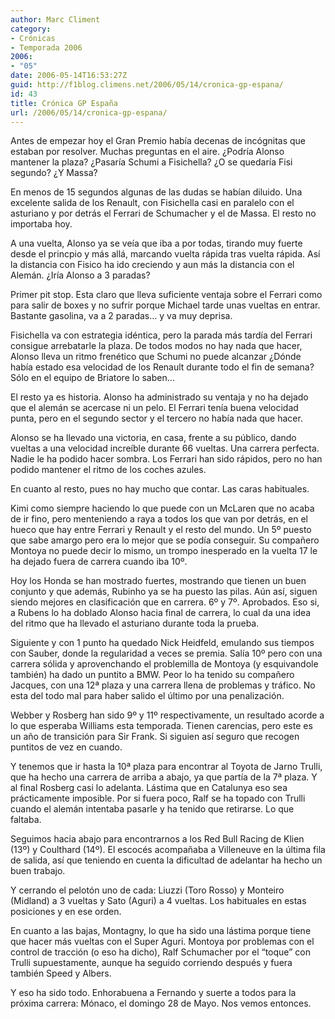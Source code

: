 ```yaml
---
author: Marc Climent
category:
- Crónicas
- Temporada 2006
2006:
- "05"
date: 2006-05-14T16:53:27Z
guid: http://f1blog.climens.net/2006/05/14/cronica-gp-espana/
id: 43
title: Crónica GP España
url: /2006/05/14/cronica-gp-espana/
---
```


Antes de empezar hoy el Gran Premio había decenas de incógnitas que estaban por resolver. Muchas preguntas en el aire. ¿Podría Alonso mantener la plaza? ¿Pasaría Schumi a Fisichella? ¿O se quedaría Fisi segundo? ¿Y Massa?

En menos de 15 segundos algunas de las dudas se habían diluido. Una excelente salida de los Renault, con Fisichella casi en paralelo con el asturiano y por detrás el Ferrari de Schumacher y el de Massa. El resto no importaba hoy.

A una vuelta, Alonso ya se veía que iba a por todas, tirando muy fuerte desde el princpio y más allá, marcando vuelta rápida tras vuelta rápida. Así la distancia con Fisico ha ido creciendo y aun más la distancia con el Alemán. ¿Iría Alonso a 3 paradas?

Primer pit stop. Esta claro que lleva suficiente ventaja sobre el Ferrari como para salir de boxes y no sufrir porque Michael tarde unas vueltas en entrar. Bastante gasolina, va a 2 paradas&#8230; y va muy deprisa.

Fisichella va con estrategia idéntica, pero la parada más tardía del Ferrari consigue arrebatarle la plaza. De todos modos no hay nada que hacer, Alonso lleva un ritmo frenético que Schumi no puede alcanzar ¿Dónde había estado esa velocidad de los Renault durante todo el fin de semana? Sólo en el equipo de Briatore lo saben&#8230;

El resto ya es historia. Alonso ha administrado su ventaja y no ha dejado que el alemán se acercase ni un pelo. El Ferrari tenía buena velocidad punta, pero en el segundo sector y el tercero no había nada que hacer.

Alonso se ha llevado una victoria, en casa, frente a su público, dando vueltas a una velocidad increíble durante 66 vueltas. Una carrera perfecta. Nadie le ha podido hacer sombra. Los Ferrari han sido rápidos, pero no han podido mantener el ritmo de los coches azules.

En cuanto al resto, pues no hay mucho que contar. Las caras habituales.

Kimi como siempre haciendo lo que puede con un McLaren que no acaba de ir fino, pero menteniendo a raya a todos los que van por detrás, en el hueco que hay entre Ferrari y Renault y el resto del mundo. Un 5º puesto que sabe amargo pero era lo mejor que se podía conseguir. Su compañero Montoya no puede decir lo mismo, un trompo inesperado en la vuelta 17 le ha dejado fuera de carrera cuando iba 10º.

Hoy los Honda se han mostrado fuertes, mostrando que tienen un buen conjunto y que además, Rubinho ya se ha puesto las pilas. Aún así, siguen siendo mejores en clasificación que en carrera. 6º y 7º. Aprobados. Eso si, a Rubens lo ha doblado Alonso hacia final de carrera, lo cual da una idea del ritmo que ha llevado el asturiano durante toda la prueba.
  
Siguiente y con 1 punto ha quedado Nick Heidfeld, emulando sus tiempos con Sauber, donde la regularidad a veces se premia. Salía 10º pero con una carrera sólida y aprovenchando el problemilla de Montoya (y esquivandole también) ha dado un puntito a BMW. Peor lo ha tenido su compañero Jacques, con una 12ª plaza y una carrera llena de problemas y tráfico. No esta del todo mal para haber salido el último por una penalización.

Webber y Rosberg han sido 9º y 11º respectivamente, un resultado acorde a lo que esperaba Williams esta temporada. Tienen carencias, pero este es un año de transición para Sir Frank. Si siguien así seguro que recogen puntitos de vez en cuando.

Y tenemos que ir hasta la 10ª plaza para encontrar al Toyota de Jarno Trulli, que ha hecho una carrera de arriba a abajo, ya que partía de la 7ª plaza. Y al final Rosberg casi lo adelanta. Lástima que en Catalunya eso sea prácticamente imposible. Por si fuera poco, Ralf se ha topado con Trulli cuando el alemán intentaba pasarle y ha tenido que retirarse. Lo que faltaba.

Seguimos hacia abajo para encontrarnos a los Red Bull Racing de Klien (13º) y Coulthard (14º). El escocés acompañaba a Villeneuve en la última fila de salida, así que teniendo en cuenta la dificultad de adelantar ha hecho un buen trabajo.

Y cerrando el pelotón uno de cada: Liuzzi (Toro Rosso) y Monteiro (Midland) a 3 vueltas y Sato (Aguri) a 4 vueltas. Los habituales en estas posiciones y en ese orden.

En cuanto a las bajas, Montagny, lo que ha sido una lástima porque tiene que hacer más vueltas con el Super Aguri. Montoya por problemas con el control de tracción (o eso ha dicho), Ralf Schumacher por el &#8220;toque&#8221; con Trulli supuestamente, aunque ha seguido corriendo después y fuera también Speed y Albers.

Y eso ha sido todo. Enhorabuena a Fernando y suerte a todos para la próxima carrera: Mónaco, el domingo 28 de Mayo. Nos vemos entonces.